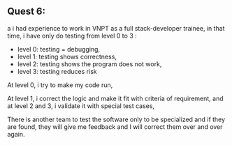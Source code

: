 ## Quest 6: 
a
i had experience to work in VNPT as a full stack-developer trainee, in that time, i have only do testing from level 0 to 3 :

- level 0: testing = debugging,
- level 1: testing shows correctness, 
- level 2: testing shows the program does not work,
- level 3: testing reduces risk

At  level 0, i try to make my code run,

At level 1, i correct the logic and make it fit with criteria of requirement, and at level 2 and 3, i validate it with special test cases,

 There is another team to test the software only to be specialized and if they are found, they will give me feedback and I will correct them over and over again.
